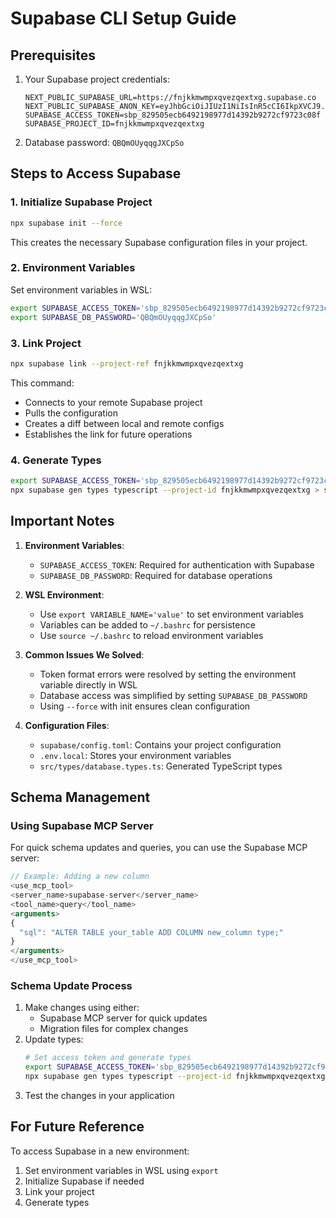 # Supabase CLI Setup Guide

## Prerequisites
1. Your Supabase project credentials:
   ```env
   NEXT_PUBLIC_SUPABASE_URL=https://fnjkkmwmpxqvezqextxg.supabase.co
   NEXT_PUBLIC_SUPABASE_ANON_KEY=eyJhbGciOiJIUzI1NiIsInR5cCI6IkpXVCJ9...
   SUPABASE_ACCESS_TOKEN=sbp_829505ecb6492198977d14392b9272cf9723c08f
   SUPABASE_PROJECT_ID=fnjkkmwmpxqvezqextxg
   ```
2. Database password: `QBQmOUyqqgJXCpSo`

## Steps to Access Supabase

### 1. Initialize Supabase Project
```bash
npx supabase init --force
```
This creates the necessary Supabase configuration files in your project.

### 2. Environment Variables
Set environment variables in WSL:
```bash
export SUPABASE_ACCESS_TOKEN='sbp_829505ecb6492198977d14392b9272cf9723c08f'
export SUPABASE_DB_PASSWORD='QBQmOUyqqgJXCpSo'
```

### 3. Link Project
```bash
npx supabase link --project-ref fnjkkmwmpxqvezqextxg
```
This command:
- Connects to your remote Supabase project
- Pulls the configuration
- Creates a diff between local and remote configs
- Establishes the link for future operations

### 4. Generate Types
```bash
export SUPABASE_ACCESS_TOKEN='sbp_829505ecb6492198977d14392b9272cf9723c08f' && \
npx supabase gen types typescript --project-id fnjkkmwmpxqvezqextxg > src/types/database.types.ts
```

## Important Notes
1. **Environment Variables**: 
   - `SUPABASE_ACCESS_TOKEN`: Required for authentication with Supabase
   - `SUPABASE_DB_PASSWORD`: Required for database operations

2. **WSL Environment**:
   - Use `export VARIABLE_NAME='value'` to set environment variables
   - Variables can be added to `~/.bashrc` for persistence
   - Use `source ~/.bashrc` to reload environment variables

3. **Common Issues We Solved**:
   - Token format errors were resolved by setting the environment variable directly in WSL
   - Database access was simplified by setting `SUPABASE_DB_PASSWORD`
   - Using `--force` with init ensures clean configuration

4. **Configuration Files**:
   - `supabase/config.toml`: Contains your project configuration
   - `.env.local`: Stores your environment variables
   - `src/types/database.types.ts`: Generated TypeScript types

## Schema Management

### Using Supabase MCP Server
For quick schema updates and queries, you can use the Supabase MCP server:
```typescript
// Example: Adding a new column
<use_mcp_tool>
<server_name>supabase-server</server_name>
<tool_name>query</tool_name>
<arguments>
{
  "sql": "ALTER TABLE your_table ADD COLUMN new_column type;"
}
</arguments>
</use_mcp_tool>
```

### Schema Update Process
1. Make changes using either:
   - Supabase MCP server for quick updates
   - Migration files for complex changes
2. Update types:
   ```bash
   # Set access token and generate types
   export SUPABASE_ACCESS_TOKEN='sbp_829505ecb6492198977d14392b9272cf9723c08f' && \
   npx supabase gen types typescript --project-id fnjkkmwmpxqvezqextxg > src/types/database.types.ts
   ```
3. Test the changes in your application

## For Future Reference
To access Supabase in a new environment:
1. Set environment variables in WSL using `export`
2. Initialize Supabase if needed
3. Link your project
4. Generate types
